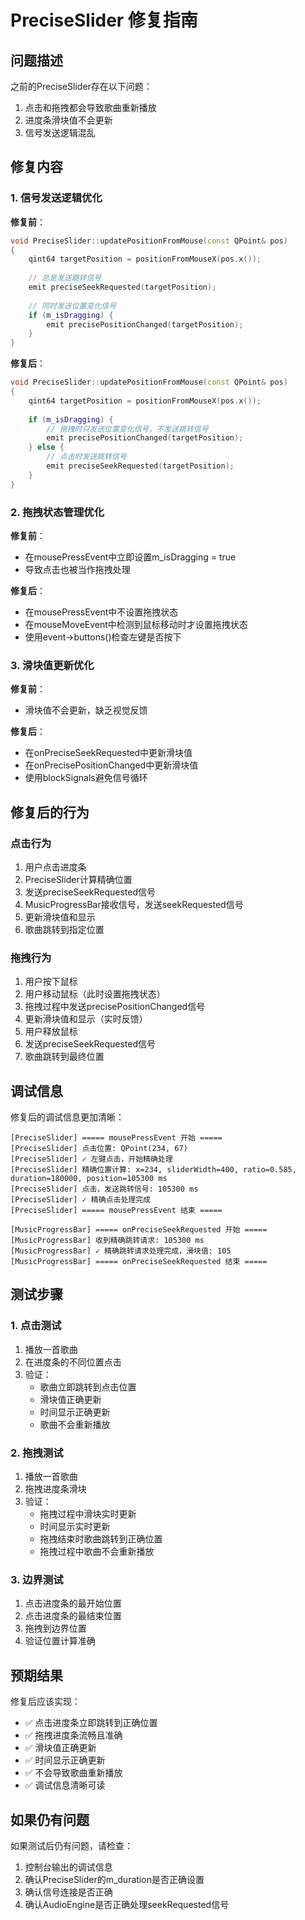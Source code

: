 # PreciseSlider 修复指南

## 问题描述

之前的PreciseSlider存在以下问题：
1. 点击和拖拽都会导致歌曲重新播放
2. 进度条滑块值不会更新
3. 信号发送逻辑混乱

## 修复内容

### 1. 信号发送逻辑优化

**修复前**：
```cpp
void PreciseSlider::updatePositionFromMouse(const QPoint& pos)
{
    qint64 targetPosition = positionFromMouseX(pos.x());
    
    // 总是发送跳转信号
    emit preciseSeekRequested(targetPosition);
    
    // 同时发送位置变化信号
    if (m_isDragging) {
        emit precisePositionChanged(targetPosition);
    }
}
```

**修复后**：
```cpp
void PreciseSlider::updatePositionFromMouse(const QPoint& pos)
{
    qint64 targetPosition = positionFromMouseX(pos.x());
    
    if (m_isDragging) {
        // 拖拽时只发送位置变化信号，不发送跳转信号
        emit precisePositionChanged(targetPosition);
    } else {
        // 点击时发送跳转信号
        emit preciseSeekRequested(targetPosition);
    }
}
```

### 2. 拖拽状态管理优化

**修复前**：
- 在mousePressEvent中立即设置m_isDragging = true
- 导致点击也被当作拖拽处理

**修复后**：
- 在mousePressEvent中不设置拖拽状态
- 在mouseMoveEvent中检测到鼠标移动时才设置拖拽状态
- 使用event->buttons()检查左键是否按下

### 3. 滑块值更新优化

**修复前**：
- 滑块值不会更新，缺乏视觉反馈

**修复后**：
- 在onPreciseSeekRequested中更新滑块值
- 在onPrecisePositionChanged中更新滑块值
- 使用blockSignals避免信号循环

## 修复后的行为

### 点击行为
1. 用户点击进度条
2. PreciseSlider计算精确位置
3. 发送preciseSeekRequested信号
4. MusicProgressBar接收信号，发送seekRequested信号
5. 更新滑块值和显示
6. 歌曲跳转到指定位置

### 拖拽行为
1. 用户按下鼠标
2. 用户移动鼠标（此时设置拖拽状态）
3. 拖拽过程中发送precisePositionChanged信号
4. 更新滑块值和显示（实时反馈）
5. 用户释放鼠标
6. 发送preciseSeekRequested信号
7. 歌曲跳转到最终位置

## 调试信息

修复后的调试信息更加清晰：

```
[PreciseSlider] ===== mousePressEvent 开始 =====
[PreciseSlider] 点击位置: QPoint(234, 67)
[PreciseSlider] ✓ 左键点击，开始精确处理
[PreciseSlider] 精确位置计算: x=234, sliderWidth=400, ratio=0.585, duration=180000, position=105300 ms
[PreciseSlider] 点击，发送跳转信号: 105300 ms
[PreciseSlider] ✓ 精确点击处理完成
[PreciseSlider] ===== mousePressEvent 结束 =====

[MusicProgressBar] ===== onPreciseSeekRequested 开始 =====
[MusicProgressBar] 收到精确跳转请求: 105300 ms
[MusicProgressBar] ✓ 精确跳转请求处理完成，滑块值: 105
[MusicProgressBar] ===== onPreciseSeekRequested 结束 =====
```

## 测试步骤

### 1. 点击测试
1. 播放一首歌曲
2. 在进度条的不同位置点击
3. 验证：
   - 歌曲立即跳转到点击位置
   - 滑块值正确更新
   - 时间显示正确更新
   - 歌曲不会重新播放

### 2. 拖拽测试
1. 播放一首歌曲
2. 拖拽进度条滑块
3. 验证：
   - 拖拽过程中滑块实时更新
   - 时间显示实时更新
   - 拖拽结束时歌曲跳转到正确位置
   - 拖拽过程中歌曲不会重新播放

### 3. 边界测试
1. 点击进度条的最开始位置
2. 点击进度条的最结束位置
3. 拖拽到边界位置
4. 验证位置计算准确

## 预期结果

修复后应该实现：
- ✅ 点击进度条立即跳转到正确位置
- ✅ 拖拽进度条流畅且准确
- ✅ 滑块值正确更新
- ✅ 时间显示正确更新
- ✅ 不会导致歌曲重新播放
- ✅ 调试信息清晰可读

## 如果仍有问题

如果测试后仍有问题，请检查：
1. 控制台输出的调试信息
2. 确认PreciseSlider的m_duration是否正确设置
3. 确认信号连接是否正确
4. 确认AudioEngine是否正确处理seekRequested信号 